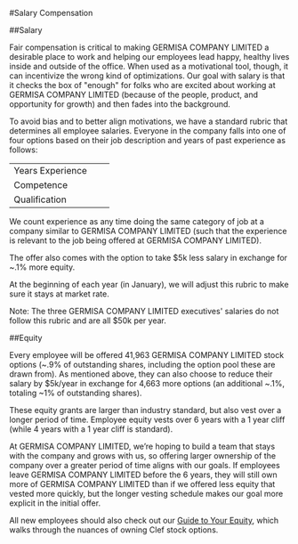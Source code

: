 #Salary Compensation

##Salary

Fair compensation is critical to making GERMISA COMPANY LIMITED a desirable place to work and helping our employees lead happy, healthy lives inside and outside of the office. When used as a motivational tool, though, it can incentivize the wrong kind of optimizations. Our goal with salary is that it checks the box of "enough" for folks who are excited about working at GERMISA COMPANY LIMITED (because of the people, product, and opportunity for growth) and then fades into the background.

To avoid bias and to better align motivations, we have a standard rubric that determines all employee salaries. Everyone in the company falls into one of four options based on their job description and years of past experience as follows:

<table>
  <tr>
    <td>Years Experience</td>
    <td></td>
    <td></td>
  </tr>
  <tr>
    <td>Competence</td>
    <td></td>
    <td></td>
  </tr>
  <tr>
    <td>Qualification</td>
    <td></td>
    <td></td>
  </tr>
</table>


We count experience as any time doing the same category of job at a company similar to GERMISA COMPANY LIMITED (such that the experience is relevant to the job being offered at GERMISA COMPANY LIMITED).

The offer also comes with the option to take $5k less salary in exchange for ~.1% more equity.

At the beginning of each year (in January), we will adjust this rubric to make sure it stays at market rate.

Note: The three GERMISA COMPANY LIMITED executives' salaries do not follow this rubric and are all $50k per year.

##Equity

Every employee will be offered 41,963 GERMISA COMPANY LIMITED stock options (~.9% of outstanding shares, including the option pool these are drawn from). As mentioned above, they can also choose to reduce their salary by $5k/year in exchange for 4,663 more options (an additional ~.1%, totaling ~1% of outstanding shares).

These equity grants are larger than industry standard, but also vest over a longer period of time. Employee equity vests over 6 years with a 1 year cliff (while 4 years with a 1 year cliff is standard).

At GERMISA COMPANY LIMITED, we’re hoping to build a team that stays with the company and grows with us, so offering larger ownership of the company over a greater period of time aligns with our goals. If employees leave GERMISA COMPANY LIMITED before the 6 years, they will still own more of GERMISA COMPANY LIMITED than if we offered less equity that vested more quickly, but the longer vesting schedule makes our goal more explicit in the initial offer.

All new employees should also check out our [Guide to Your Equity](https://github.com/GermisaCoLtd/handbook/blob/master/Hiring%20Documents/Guide%20to%20Your%20Equity.md), which walks through the nuances of owning Clef stock options.
